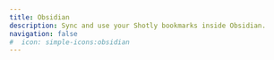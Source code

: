 ```yaml
---
title: Obsidian
description: Sync and use your Shotly bookmarks inside Obsidian.
navigation: false
#  icon: simple-icons:obsidian
---
```

